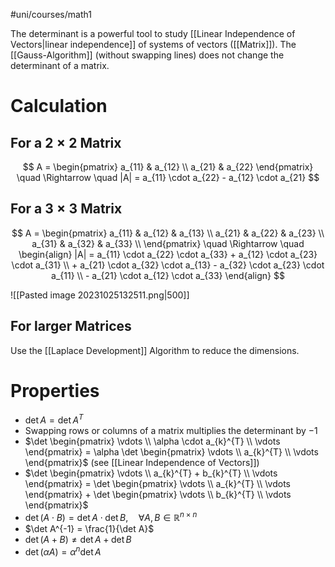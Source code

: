 #uni/courses/math1 

The determinant is a powerful tool to study [[Linear Independence of Vectors|linear independence]] of systems of vectors ([[Matrix]]). The [[Gauss-Algorithm]] (without swapping lines) does not change the determinant of a matrix.

# Calculation
## For a $2\times 2$ Matrix

$$
A = \begin{pmatrix}
a_{11} & a_{12} \\ 
a_{21} & a_{22}
\end{pmatrix} \quad \Rightarrow \quad  
|A| = a_{11} \cdot a_{22} - a_{12} \cdot a_{21}
$$

## For a $3\times 3$ Matrix

$$
A = \begin{pmatrix}
a_{11} & a_{12} & a_{13} \\ 
a_{21} & a_{22} & a_{23} \\ 
a_{31} & a_{32} & a_{33} \\ 
\end{pmatrix} \quad \Rightarrow \quad 
\begin{align}
|A| = a_{11} \cdot a_{22} \cdot a_{33} + a_{12} \cdot a_{23} \cdot a_{31} \\ + a_{21} \cdot a_{32} \cdot a_{13} - a_{32} \cdot a_{23} \cdot a_{11} \\ - a_{21} \cdot a_{12} \cdot a_{33}
\end{align}
$$

![[Pasted image 20231025132511.png|500]]

## For larger Matrices

Use the [[Laplace Development]] Algorithm to reduce the dimensions.

# Properties

- $\det A = \det A^{T}$
- Swapping rows or columns of a matrix multiplies the determinant by $-1$
- $\det \begin{pmatrix} \vdots \\ \alpha \cdot a_{k}^{T} \\ \vdots \end{pmatrix} = \alpha \det \begin{pmatrix} \vdots \\ a_{k}^{T} \\ \vdots \end{pmatrix}$ (see [[Linear Independence of Vectors]])
- $\det \begin{pmatrix} \vdots \\ a_{k}^{T} + b_{k}^{T} \\ \vdots \end{pmatrix} = \det \begin{pmatrix} \vdots \\ a_{k}^{T} \\ \vdots \end{pmatrix} + \det \begin{pmatrix} \vdots \\ b_{k}^{T} \\ \vdots \end{pmatrix}$ 
- $\det(A \cdot B) = \det A \cdot \det B, \quad \forall A, B \in \mathbb{R}^{n \times n}$
- $\det A^{-1} = \frac{1}{\det A}$
- $\det (A+B) \neq \det A + \det B$
- $\det (\alpha A) = \alpha^{n} \det A$

